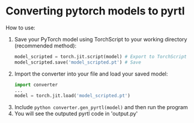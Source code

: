 # Converting pytorch models to pyrtl 
How to use:
  1. Save your PyTorch model using TorchScript to your working directory (recommended method):
     ```python
     model_scripted = torch.jit.script(model) # Export to TorchScript
     model_scripted.save('model_scripted.pt') # Save
     ```
  2. Import the converter into your file and load your saved model:
     ```python
     import converter
     ...
     model = torch.jit.load('model_scripted.pt')
     ```
  3. Include ```python converter.gen_pyrtl(model)``` and then run the program
  4. You will see the outputed pyrtl code in 'output.py'
